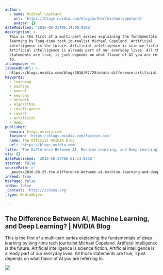 ```yaml
---
author:
  - name: Michael Copeland
    url: 'https://blogs.nvidia.com/blog/author/michaelcopeland/'
    avatar: {}
dateModified: '2016-08-23T06:14:09.910Z'
description: >-
  This is the first of a multi-part series explaining the fundamentals of deep
  learning by long-time tech journalist Michael Copeland. Artificial
  intelligence is the future. Artificial intelligence is science fiction.
  Artificial intelligence is already part of our everyday lives. All those
  statements are true, it just depends on what flavor of AI you are referring
  to.
inLanguage: en
isBasedOnUrl: >-
  https://blogs.nvidia.com/blog/2016/07/29/whats-difference-artificial-intelligence-machine-learning-deep-learning-ai/
keywords:
  - learning
  - machine
  - neural
  - neurons
  - network
  - algorithms
  - intelligence
  - layers
  - artificial
  - deep
publisher:
  domain: blogs.nvidia.com
  favicon: 'https://blogs.nvidia.com/favicon.ico'
  name: The Official NVIDIA Blog
  url: 'https://blogs.nvidia.com'
title: 'The Difference Between AI, Machine Learning, and Deep Learning? | NVIDIA Blog'
via: {}
datePublished: '2016-08-25T06:51:14.926Z'
starred: false
sourcePath: >-
  _posts/2016-08-25-the-difference-between-ai-machine-learning-and-deep-learni.md
inFeed: true
hasPage: false
inNav: false
_context: 'http://schema.org'
_type: MediaObject

---
```

<article style=""><h1>The Difference Between AI, Machine Learning, and Deep Learning? | NVIDIA Blog</h1><p>This is the first of a multi-part series explaining the fundamentals of deep learning by long-time tech journalist Michael Copeland. Artificial intelligence is the future. Artificial intelligence is science fiction. Artificial intelligence is already part of our everyday lives. All those statements are true, it just depends on what flavor of AI you are referring to.</p><img src="https://blogs.nvidia.com/wp-content/uploads/2016/07/spam_fit.jpg" /></article>